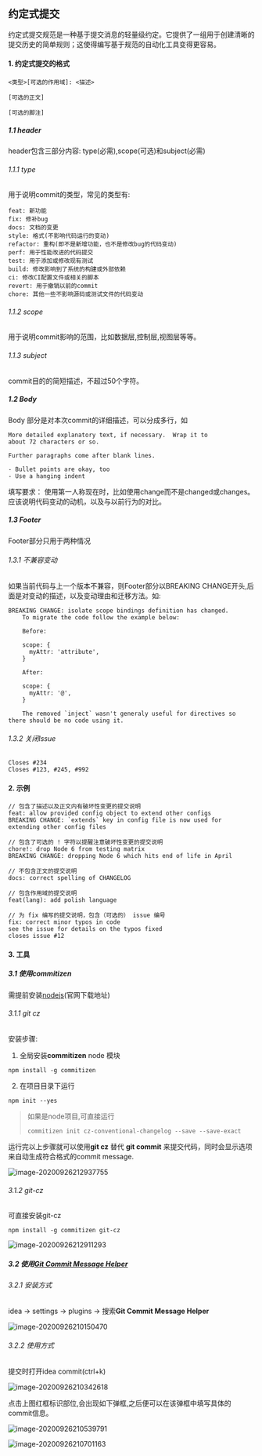 ## 约定式提交

约定式提交规范是一种基于提交消息的轻量级约定。它提供了一组用于创建清晰的提交历史的简单规则；这使得编写基于规范的自动化工具变得更容易。

#### 1. 约定式提交的格式

```
<类型>[可选的作用域]: <描述>

[可选的正文]

[可选的脚注]
```

##### 1.1 header

header包含三部分内容: type(必需),scope(可选)和subject(必需)

###### 1.1.1 type 

用于说明commit的类型，常见的类型有:

```
feat: 新功能
fix: 修补bug
docs: 文档的变更
style: 格式(不影响代码运行的变动)
refactor: 重构(即不是新增功能，也不是修改bug的代码变动)
perf: 用于性能改进的代码提交
test: 用于添加或修改现有测试
build: 修改影响到了系统的构建或外部依赖
ci: 修改CI配置文件或相关的脚本
revert: 用于撤销以前的commit
chore: 其他一些不影响源码或测试文件的代码变动
```

###### 1.1.2 scope 

用于说明commit影响的范围，比如数据层,控制层,视图层等等。

###### 1.1.3 subject

commit目的的简短描述，不超过50个字符。

##### 1.2 Body

Body 部分是对本次commit的详细描述，可以分成多行，如

```
More detailed explanatory text, if necessary.  Wrap it to 
about 72 characters or so. 

Further paragraphs come after blank lines.

- Bullet points are okay, too
- Use a hanging indent
```

填写要求：
使用第一人称现在时，比如使用change而不是changed或changes。
应该说明代码变动的动机，以及与以前行为的对比。

##### 1.3 Footer

Footer部分只用于两种情况

###### 1.3.1 不兼容变动

如果当前代码与上一个版本不兼容，则Footer部分以BREAKING CHANGE开头,后面是对变动的描述，以及变动理由和迁移方法。如:

```
BREAKING CHANGE: isolate scope bindings definition has changed.
    To migrate the code follow the example below:

    Before:

    scope: {
      myAttr: 'attribute',
    }

    After:

    scope: {
      myAttr: '@',
    }

    The removed `inject` wasn't generaly useful for directives so there should be no code using it.
```

###### 1.3.2 关闭Issue

```
Closes #234
Closes #123, #245, #992
```

#### 2. 示例

```
// 包含了描述以及正文内有破坏性变更的提交说明
feat: allow provided config object to extend other configs
BREAKING CHANGE: `extends` key in config file is now used for extending other config files

// 包含了可选的 ! 字符以提醒注意破坏性变更的提交说明
chore!: drop Node 6 from testing matrix
BREAKING CHANGE: dropping Node 6 which hits end of life in April

// 不包含正文的提交说明
docs: correct spelling of CHANGELOG

// 包含作用域的提交说明
feat(lang): add polish language

// 为 fix 编写的提交说明，包含（可选的） issue 编号
fix: correct minor typos in code
see the issue for details on the typos fixed
closes issue #12
```

#### 3. 工具

##### 3.1 使用commitizen

需提前安装[nodejs](https://nodejs.org/zh-cn/)(官网下载地址)

###### 3.1.1 git cz

安装步骤:

1. 全局安装**commitizen** node 模块

```
npm install -g commitizen
```

2. 在项目目录下运行

```
npm init --yes
```

> 如果是node项目,可直接运行
>
> ```
> commitizen init cz-conventional-changelog --save --save-exact
> ```

运行完以上步骤就可以使用**git cz** 替代 **git commit** 来提交代码，同时会显示选项来自动生成符合格式的commit message.

![image-20200926212937755](images/image-20200926212937755.png)

###### 3.1.2 git-cz

可直接安装git-cz

```
npm install -g commitizen git-cz
```

![image-20200926212911293](./images/image-20200926212911293.png)

##### 3.2 使用[Git Commit Message Helper](https://plugins.jetbrains.com/plugin/13477-git-commit-message-helper/)

###### 3.2.1 安装方式

idea -> settings -> plugins -> 搜索**Git Commit Message Helper**

![image-20200926210150470](./images/image-20200926210150470.png)

###### 3.2.2 使用方式

提交时打开idea commit(ctrl+k)

![image-20200926210342618](./images/image-20200926210342618.png)

点击上图红框标识部位,会出现如下弹框,之后便可以在该弹框中填写具体的commit信息。

![image-20200926210539791](./images/image-20200926210539791.png)

![image-20200926210701163](./images/image-20200926210701163.png)
